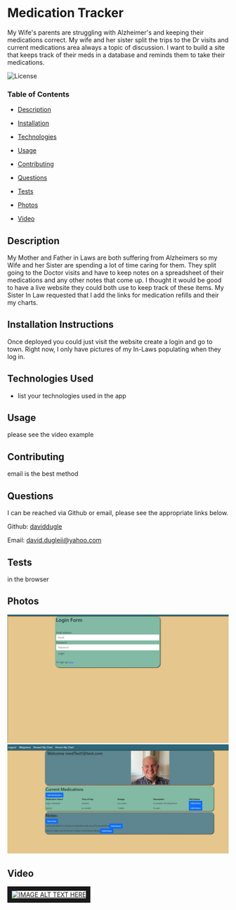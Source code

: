 
# Medication Tracker


My Wife's parents are struggling with Alzheimer's and keeping their medications correct. My wife and her sister split the trips to the Dr visits and current medications area always a topic of discussion. I want to build a site that keeps track of their meds in a database and reminds them to take their medications.








![License](https://img.shields.io/badge/license-MIT%20License-green)









### Table of Contents


* [Description](#Description)

* [Installation](#Installation)

* [Technologies](#Technologies)

* [Usage](##Usage)

* [Contributing](#Contributing)

* [Questions](#Questions)

* [Tests](#Tests)

* [Photos](#Photos)

* [Video](#Video)
















## Description

My Mother and Father in Laws are both suffering from Alzheimers so my Wife and her Sister are spending a lot of time caring for them. They split going to the Doctor visits and have to keep notes on a spreadsheet of their medications and any other notes that come up. I thought it would be good to have a live website they could both use to keep track of these items. My Sister In Law requested that I add the links for medication refills and their my charts.





## Installation Instructions

Once deployed you could just visit the website create a login and go to town. Right now, I only have pictures of my In-Laws populating when they log in.




## Technologies Used

* list your technologies used in the app




## Usage

please see the video example







## Contributing

email is the best method





## Questions

I can be reached via Github or email, please see the appropriate links below.

Github:
<a href='https://github.com/daviddugle' target='_blank'>daviddugle</a>

Email:
<a href='mailto:david.dugleii@yahoo.com'>david.dugleii@yahoo.com</a>





## Tests

in the browser



## Photos

![DeployedPhoto](https://github.com/daviddugle/medication-tracker/blob/main/public/assets/login%20screen.jpg?raw=true)
![DeployedPhoto](https://github.com/daviddugle/medication-tracker/blob/main/public/assets/main%20page.jpg?raw=true)






## Video

<a href="http://www.youtube.com/watch?feature=player_embedded&v=02Rq8wEl3mE
" target="_blank"><img src="http://img.youtube.com/vi/02Rq8wEl3mE/0.jpg" 
alt="IMAGE ALT TEXT HERE" width="240" height="180" border="10" /></a>




